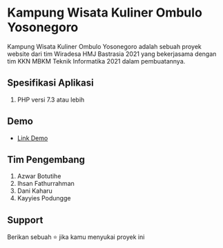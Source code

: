 # Kampung Wisata Kuliner Ombulo Yosonegoro

Kampung Wisata Kuliner Ombulo Yosonegoro adalah sebuah proyek website dari tim Wiradesa HMJ Bastrasia 2021 yang bekerjasama dengan tim KKN MBKM Teknik Informatika 2021 dalam pembuatannya.

## Spesifikasi Aplikasi
1. PHP versi 7.3 atau lebih

## Demo
- [Link Demo](https://kampungwisatakuliner.com)

## Tim Pengembang
1. Azwar Botutihe 
2. Ihsan Fathurrahman
3. Dani Kaharu
4. Kayyies Podungge 

## Support
Berikan sebuah ⭐️ jika kamu menyukai proyek ini
